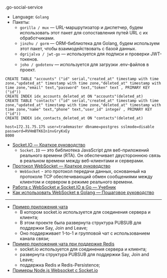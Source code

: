 .go-social-service

+ Language: `Golang`
+ Пакеты:
  - `gorilla / mux` — URL-маршрутизатор и диспетчер, будем использовать этот пакет для сопоставления путей URL с их обработчиками.
  - `jinzhu / gorm` — ORM-библиотека для Golang, будем используем этот пакет, чтобы взаимодействовать с базой данных.
  - `dgrijalva / jwt-go` — используется для подписи и проверки JWT-токенов.
  - `joho / godotenv` — используется для загрузки .env-файлов в проект.

```shell script
CREATE TABLE "accounts" ("id" serial,"created_at" timestamp with time zone,"updated_at" timestamp with time zone,"deleted_at" timestamp with time zone,"email" text,"password" text,"token" text , PRIMARY KEY ("id"))  
CREATE INDEX idx_accounts_deleted_at ON "accounts"(deleted_at)   
CREATE TABLE "contacts" ("id" serial,"created_at" timestamp with time zone,"updated_at" timestamp with time zone,"deleted_at" timestamp with time zone,"name" text,"phone" text,"user_id" integer , PRIMARY KEY ("id"))  
CREATE INDEX idx_contacts_deleted_at ON "contacts"(deleted_at)   
```

```shell script
host=172.31.75.175 user=trademaster dbname=postgres sslmode=disable password=RVHmBTK6In1nvGryKxEy
8000
```

* [Socket.IO — Краткое руководство](https://coderlessons.com/tutorials/kompiuternoe-programmirovanie/uznaite-socket-io/socket-io-kratkoe-rukovodstvo)
  * `Socket.IO` — это библиотека JavaScript для веб-приложений реального времени (RTA). Он обеспечивает двустороннюю связь в реальном времени между веб-клиентами и серверами.
* [Протокол WebSocket — Краткое руководство](https://nodejsdev.ru/doc/websocket)
  * `WebSocket` - это протокол передачи данных, основанный на протоколе TCP обеспечивающий обмен сообщениями между клиентом и сервером в режиме реального времени.
* [Работа с WebSocket и Socket.IO в Go — Учебник](https://tutorialedge.net/golang/golang-websockets-tutorial)
* [Как использовать WebSocket в Golang — Пошаговое руководство](https://yalantis.com/blog/how-to-build-websockets-in-go)

---

+ [Пример приложения чата](https://github.com/kyopark2014/webchat-golang-socketio)
  - В котором socket.io используется для соединения сервера и клиента;
  - В этом проекте была развернута структура PUBSUB для поддержки Say, Join and Leave;
  - Оно поддерживает 1-to-1 и групповой чат с использованием канала связи;
+ [Пример приложения чата при поддержке Redis](https://levelup.gitconnected.com/building-chat-service-in-golang-and-websockets-backed-by-redis-b42a8784636c)
  - socket.io используется для соединения сервера и клиента;
  - развернута структура PUBSUB для поддержки Say, Join and Leave;
  - поддержка Redis и Redis-Persistence;
+ [Примеры Node.js Websocket с Socket.io](https://rukovodstvo.net/posts/id_1357)
